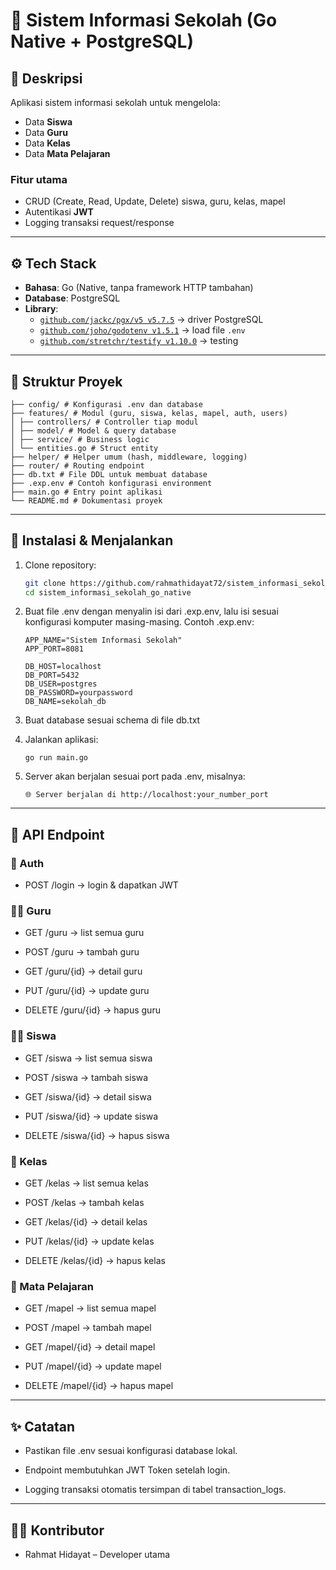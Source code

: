 # 📘 Sistem Informasi Sekolah (Go Native + PostgreSQL)

## 📝 Deskripsi

Aplikasi sistem informasi sekolah untuk mengelola:

- Data **Siswa**
- Data **Guru**
- Data **Kelas**
- Data **Mata Pelajaran**

### Fitur utama

- CRUD (Create, Read, Update, Delete) siswa, guru, kelas, mapel
- Autentikasi **JWT**
- Logging transaksi request/response

---

## ⚙️ Tech Stack

- **Bahasa**: Go (Native, tanpa framework HTTP tambahan)
- **Database**: PostgreSQL
- **Library**:
  - [`github.com/jackc/pgx/v5 v5.7.5`](https://pkg.go.dev/github.com/jackc/pgx/v5) → driver PostgreSQL
  - [`github.com/joho/godotenv v1.5.1`](https://pkg.go.dev/github.com/joho/godotenv) → load file `.env`
  - [`github.com/stretchr/testify v1.10.0`](https://pkg.go.dev/github.com/stretchr/testify) → testing

---

## 📂 Struktur Proyek

```
├── config/ # Konfigurasi .env dan database
├── features/ # Modul (guru, siswa, kelas, mapel, auth, users)
│ ├── controllers/ # Controller tiap modul
│ ├── model/ # Model & query database
│ ├── service/ # Business logic
│ └── entities.go # Struct entity
├── helper/ # Helper umum (hash, middleware, logging)
├── router/ # Routing endpoint
├── db.txt # File DDL untuk membuat database
├── .exp.env # Contoh konfigurasi environment
├── main.go # Entry point aplikasi
└── README.md # Dokumentasi proyek
```

---

## 🚀 Instalasi & Menjalankan

1. Clone repository:
   ```bash
   git clone https://github.com/rahmathidayat72/sistem_informasi_sekolah_go_native.git
   cd sistem_informasi_sekolah_go_native
   ```
2. Buat file .env dengan menyalin isi dari .exp.env, lalu isi sesuai konfigurasi komputer masing-masing.
   Contoh .exp.env:

   ```
   APP_NAME="Sistem Informasi Sekolah"
   APP_PORT=8081

   DB_HOST=localhost
   DB_PORT=5432
   DB_USER=postgres
   DB_PASSWORD=yourpassword
   DB_NAME=sekolah_db

   ```

3. Buat database sesuai schema di file db.txt
4. Jalankan aplikasi:
   ```
   go run main.go
   ```
5. Server akan berjalan sesuai port pada .env, misalnya:
   ```
   🌐 Server berjalan di http://localhost:your_number_port
   ```

---

## 📡 API Endpoint

### 🔑 Auth

- POST /login → login & dapatkan JWT

### 👨‍🏫 Guru

- GET /guru → list semua guru

- POST /guru → tambah guru

- GET /guru/{id} → detail guru

- PUT /guru/{id} → update guru

- DELETE /guru/{id} → hapus guru

### 👨‍🎓 Siswa

- GET /siswa → list semua siswa

- POST /siswa → tambah siswa

- GET /siswa/{id} → detail siswa

- PUT /siswa/{id} → update siswa

- DELETE /siswa/{id} → hapus siswa

### 🏫 Kelas

- GET /kelas → list semua kelas

- POST /kelas → tambah kelas

- GET /kelas/{id} → detail kelas

- PUT /kelas/{id} → update kelas

- DELETE /kelas/{id} → hapus kelas

### 📖 Mata Pelajaran

- GET /mapel → list semua mapel

- POST /mapel → tambah mapel

- GET /mapel/{id} → detail mapel

- PUT /mapel/{id} → update mapel

- DELETE /mapel/{id} → hapus mapel

---

## ✨ Catatan

- Pastikan file .env sesuai konfigurasi database lokal.

- Endpoint membutuhkan JWT Token setelah login.

- Logging transaksi otomatis tersimpan di tabel transaction_logs.

---

## 👨‍💻 Kontributor

- Rahmat Hidayat – Developer utama
